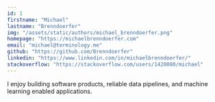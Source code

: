 ```yaml
---
id: 1
firstname: "Michael"
lastname: "Brenndoerfer"
img: "/assets/static/authors/michael_brenndoerfer.png"
homepage: "https://michaelbrenndoerfer.com"
email: "michael@terminology.me"
github: "https://github.com/Brenndoerfer"
linkedin: "https://www.linkedin.com/in/michaelbrenndoerfer/"
stackoverflow: "https://stackoverflow.com/users/1420080/michael"
---
```


I enjoy building software products, reliable data pipelines, and machine learning enabled applications.
